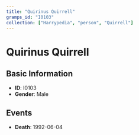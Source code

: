 ```yaml
---
title: "Quirinus Quirrell"
gramps_id: "I0103"
collection: ["Harrypedia", "person", "Quirrell"]
---
```


# Quirinus Quirrell

## Basic Information

- **ID**: I0103
- **Gender**: Male

## Events

- **Death**: 1992-06-04

